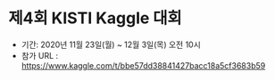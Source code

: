 # 제4회 KISTI Kaggle 대회
- 기간: 2020년 11월 23일(월) ~ 12월 3일(목) 오전 10시
- 참가 URL : https://www.kaggle.com/t/bbe57dd38841427bacc18a5cf3683b59
